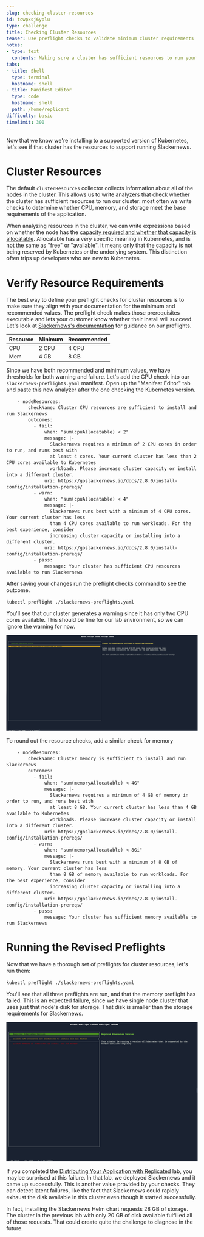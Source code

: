 ```yaml
---
slug: checking-cluster-resources
id: tcwpxsj6yplu
type: challenge
title: Checking Cluster Resources
teaser: Use preflight checks to validate minimum cluster requirements
notes:
- type: text
  contents: Making sure a cluster has sufficient resources to run your application
tabs:
- title: Shell
  type: terminal
  hostname: shell
- title: Manifest Editor
  type: code
  hostname: shell
  path: /home/replicant
difficulty: basic
timelimit: 300
---
```


Now that we know we're installing to a supported version of
Kubernetes, let's see if that cluster has the resources to
support running Slackernews.

Cluster Resources
=================

The default `clusterResources` collector collects information
about all of the nodes in the cluster. This allows us to
write analyzers that check whether the cluster has sufficient
resources to run our cluster: most often we write checks to
determine whether CPU, memory, and storage meet the base
requirements of the application.

When analyzing resources in the cluster, we can write expressions
based on whether the node has the
[capacity required and whether that capacity is allocatable](https://kubernetes.io/docs/concepts/architecture/nodes/#capacity).
Allocatable has a very specific meaning in Kubernetes, and is not
the same as "free" or "available". It means only that the capacity
is not being reserved by Kubernetes or the underlying system. This
distinction often trips up developers who are new to Kubernetes.

Verify Resource Requirements
============================

The best way to define your preflight checks for cluster resources
is to make sure they align with your documentation for the minimum
and recommended values. The preflight check makes those prerequisites
executable and lets your customer know whether their install will
succeed. Let's look at [Slackernews's documentation](https://goslackernews.io/docs/2.8.0/install-config/installation-prereqs/)
for guidance on our preflights.

<table>
<thead>
<tr>
<th>Resource</th>
<th>Minimum</th>
<th>Recommended</th>
</tr>
</thead>
<tbody>
<tr>
<td>CPU</td>
<td>2 CPU</td>
<td>4 CPU</td>
</tr>
<tr>
<td>Mem</td>
<td>4 GB</td>
<td>8 GB</td>
</tr>
</tbody>
</table>

Since we have both recommended and minimum values, we have thresholds
for both warning and failure. Let's add the CPU check into our
`slackernews-preflights.yaml` manifest. Open up the "Manifest Editor" tab
and paste this new analyzer after the one checking the Kubernetes version.

```
    - nodeResources:
        checkName: Cluster CPU resources are sufficient to install and run Slackernews
        outcomes:
          - fail:
              when: "sum(cpuAllocatable) < 2"
              message: |-
                Slackernews requires a minimum of 2 CPU cores in order to run, and runs best with
                at least 4 cores. Your current cluster has less than 2 CPU cores available to Kubernetes
                workloads. Please increase cluster capacity or install into a different cluster.
              uri: https://goslackernews.io/docs/2.8.0/install-config/installation-prereqs/
          - warn:
              when: "sum(cpuAllocatable) < 4"
              message: |-
                Slackernews runs best with a minimum of 4 CPU cores. Your current cluster has less
                than 4 CPU cores available to run workloads. For the best experience, consider
                increasing cluster capacity or installing into a different cluster.
              uri: https://goslackernews.io/docs/2.8.0/install-config/installation-prereqs/
          - pass:
              message: Your cluster has sufficient CPU resources available to run Slackernews
```

After saving your changes run the preflight checks command to see the outcome.

```
kubectl preflight ./slackernews-preflights.yaml
```

You'll see that our cluster generates a warning since it has only two CPU
cores available. This should be fine for our lab environment, so we can
ignore the warning for now.

![CPU Preflight Warning](../assets/cpu-preflight-warning.png)

To round out the resource checks, add a similar check for memory

```
    - nodeResources:
        checkName: Cluster memory is sufficient to install and run Slackernews
        outcomes:
          - fail:
              when: "sum(memoryAllocatable) < 4G"
              message: |-
                Slackernews requires a minimum of 4 GB of memory in order to run, and runs best with
                at least 8 GB. Your current cluster has less than 4 GB available to Kubernetes
                workloads. Please increase cluster capacity or install into a different cluster.
              uri: https://goslackernews.io/docs/2.8.0/install-config/installation-prereqs/
          - warn:
              when: "sum(memoryAllocatable) < 8Gi"
              message: |-
                Slackernews runs best with a minimum of 8 GB of memory. Your current cluster has less
                than 8 GB of memory available to run workloads. For the best experience, consider
                increasing cluster capacity or installing into a different cluster.
              uri: https://goslackernews.io/docs/2.8.0/install-config/installation-prereqs/
          - pass:
              message: Your cluster has sufficient memory available to run Slackernews
```

Running the Revised Preflights
==============================

Now that we have a thorough set of preflights for cluster resources, let's run
them:

```
kubectl preflight ./slackernews-preflights.yaml
```

You'll see that all three preflights are run, and that the memory
preflight has failed. This is an expected failure, since we have
single node cluster that uses just that node's disk for storage. That
disk is smaller than the storage requirements for Slackernews.

![Failing Storage Preflight](../assets/memory-preflight-failure.png)

If you completed the [Distributing Your Application with Replicated](https://play.instruqt.com/replicated/tracks/distributing-your-application-with-replicated)
lab, you may be surprised at this failure. In that lab, we deployed
Slackernews and it came up successfully. This is another value provided by
your checks. They can detect latent failures, like the fact that
Slackernews could rapidly exhaust the disk available in this cluster
even though it started successfully.

In fact, installing the Slackernews Helm chart requests 28 GB of storage.
The cluster in the previous lab with only 20 GB of disk available
fulfilled all of those requests. That could create quite the challenge
to diagnose in the future.
